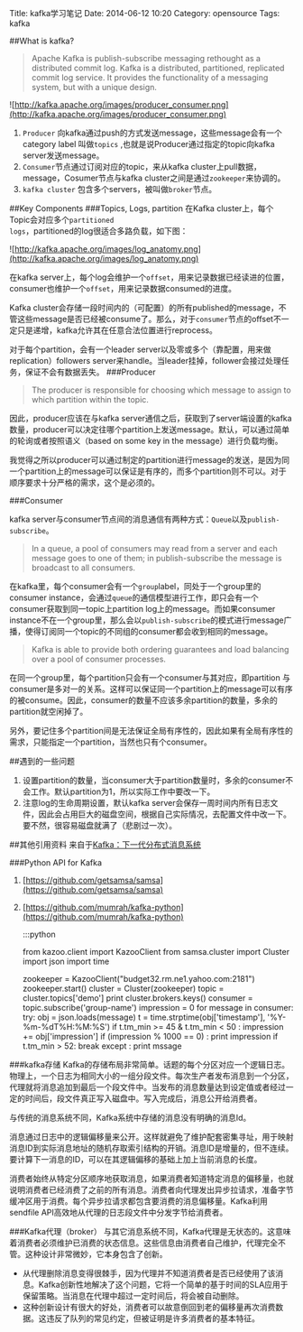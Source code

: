 Title: kafka学习笔记
Date: 2014-06-12 10:20
Category: opensource
Tags: kafka

##What is kafka?
> Apache Kafka is publish-subscribe messaging rethought as a distributed commit log.
> Kafka is a distributed, partitioned, replicated commit log service. It provides the functionality of a messaging system, but with a unique design.

![http://kafka.apache.org/images/producer_consumer.png](http://kafka.apache.org/images/producer_consumer.png)

1. <code>Producer</code> 向kafka通过push的方式发送message，这些message会有一个category label 叫做<code>topics</code> ,也就是说Producer通过指定的topic向kafka server发送message。
2. <code>Consumer</code>节点通过订阅对应的topic，来从kafka cluster上pull数据，message，Cosumer节点与kafka cluster之间是通过<code>zookeeper</code>来协调的。
3. <code>kafka cluster</code> 包含多个servers，被叫做<code>broker</code>节点。

##Key Components
###Topics, Logs, partition
在Kafka cluster上，每个Topic会对应多个<code>partitioned logs</code>，partitioned的log很适合多路负载，如下图：

![http://kafka.apache.org/images/log_anatomy.png](http://kafka.apache.org/images/log_anatomy.png)

在kafka server上，每个log会维护一个<code>offset</code>，用来记录数据已经读进的位置，consumer也维护一个<code>offset</code>，用来记录数据consumed的进度。

Kafka cluster会存储一段时间内的（可配置）的所有published的message，不管这些message是否已经被consume了。那么，对于<code>consumer</code>节点的offset不一定只是递增，kafka允许其在任意合法位置进行reprocess。

对于每个partition，会有一个leader server以及零或多个（靠配置，用来做replication）followers server来handle。当leader挂掉，follower会接过处理任务，保证不会有数据丢失。
###Producer
> The producer is responsible for choosing which message to assign to which partition within the topic.

因此，producer应该在与kafka server通信之后，获取到了server端设置的kafka数量，producer可以决定往哪个partition上发送message。默认，可以通过简单的轮询或者按照语义（based on some key in the message）进行负载均衡。

我觉得之所以producer可以通过制定的partition进行message的发送，是因为同一个partition上的message可以保证是有序的，而多个partition则不可以。对于顺序要求十分严格的需求，这个是必须的。

###Consumer

kafka server与consumer节点间的消息通信有两种方式：<code>Queue</code>以及<code>publish-subscribe</code>。

>  In a queue, a pool of consumers may read from a server and each message goes to one of them; in publish-subscribe the message is broadcast to all consumers. 

在kafka里，每个consumer会有一个<code>group</code>label，同处于一个group里的consumer instance，会通过<code>queue</code>的通信模型进行工作，即只会有一个consumer获取到同一topic上partition log上的message。而如果consumer instance不在一个group里，那么会以<code>publish-subscribe</code>的模式进行message广播，使得订阅同一个topic的不同组的consumer都会收到相同的message。

> Kafka is able to provide both ordering guarantees and load balancing over a pool of consumer processes.

在同一个group里，每个partition只会有一个consumer与其对应，即partition 与 consumer是多对一的关系。这样可以保证同一个partition上的message可以有序的被consume。因此，consumer的数量不应该多余partition的数量，多余的partition就空闲掉了。

另外，要记住多个partition间是无法保证全局有序性的，因此如果有全局有序性的需求，只能指定一个partition，当然也只有个consumer。



##遇到的一些问题
1. 设置partition的数量，当consumer大于partition数量时，多余的consumer不会工作。默认partition为1，所以实际工作中要改一下。
2. 注意log的生命周期设置，默认kafka server会保存一周时间内所有日志文件，因此会占用巨大的磁盘空间，根据自己实际情况，去配置文件中改一下。要不然，很容易磁盘就满了（悲剧过一次）。


##其他引用资料
来自于[Kafka：下一代分布式消息系统](http://blog.ithomer.net/2014/06/kafka-the-next-generation-of-distributed-messaging-systems/)

###Python API for Kafka

1. [https://github.com/getsamsa/samsa](https://github.com/getsamsa/samsa) 
2. [https://github.com/mumrah/kafka-python](https://github.com/mumrah/kafka-python)
		
	:::python
	
    from kazoo.client import KazooClient
    from samsa.cluster import Cluster
    import json
    import time

    zookeeper = KazooClient("budget32.rm.ne1.yahoo.com:2181")
    zookeeper.start()
    cluster = Cluster(zookeeper)
    topic = cluster.topics['demo']
    print cluster.brokers.keys()
    consumer = topic.subscribe('group-name')
    impression = 0
    for message in consumer:
        try:
            obj = json.loads(message)
            t = time.strptime(obj['timestamp'], '%Y-%m-%dT%H:%M:%S')
            if t.tm_min >= 45 & t.tm_min < 50 :
                impression += obj['impression']
            if (impression % 1000 == 0) :
                print impression
            if t.tm_min > 52:
                break
        except :
            print mssage


###kafka存储
Kafka的存储布局非常简单。话题的每个分区对应一个逻辑日志。物理上，一个日志为相同大小的一组分段文件。每次生产者发布消息到一个分区，代理就将消息追加到最后一个段文件中。当发布的消息数量达到设定值或者经过一定的时间后，段文件真正写入磁盘中。写入完成后，消息公开给消费者。

与传统的消息系统不同，Kafka系统中存储的消息没有明确的消息Id。

消息通过日志中的逻辑偏移量来公开。这样就避免了维护配套密集寻址，用于映射消息ID到实际消息地址的随机存取索引结构的开销。消息ID是增量的，但不连续。要计算下一消息的ID，可以在其逻辑偏移的基础上加上当前消息的长度。

消费者始终从特定分区顺序地获取消息，如果消费者知道特定消息的偏移量，也就说明消费者已经消费了之前的所有消息。消费者向代理发出异步拉请求，准备字节缓冲区用于消费。每个异步拉请求都包含要消费的消息偏移量。Kafka利用sendfile API高效地从代理的日志段文件中分发字节给消费者。

###Kafka代理（broker）
与其它消息系统不同，Kafka代理是无状态的。这意味着消费者必须维护已消费的状态信息。这些信息由消费者自己维护，代理完全不管。这种设计非常微妙，它本身包含了创新。

* 从代理删除消息变得很棘手，因为代理并不知道消费者是否已经使用了该消息。Kafka创新性地解决了这个问题，它将一个简单的基于时间的SLA应用于保留策略。当消息在代理中超过一定时间后，将会被自动删除。
* 这种创新设计有很大的好处，消费者可以故意倒回到老的偏移量再次消费数据。这违反了队列的常见约定，但被证明是许多消费者的基本特征。
